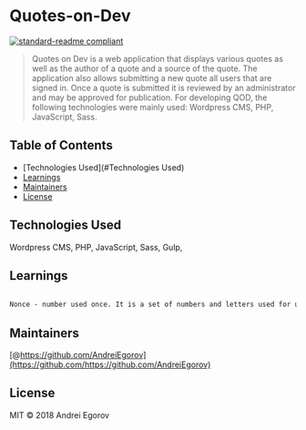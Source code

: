 # Quotes-on-Dev

[![standard-readme compliant](https://img.shields.io/badge/standard--readme-OK-green.svg?style=flat-square)](https://github.com/RichardLitt/standard-readme)

> Quotes on Dev is a web application that displays various quotes as well as the author of a quote and a source of the quote. The application also allows submitting a new quote all users that are signed in. Once a quote is submitted it is reviewed by an administrator and may be approved for publication. For developing QOD, the following technologies were mainly  used: Wordpress CMS, PHP, JavaScript, Sass.

## Table of Contents

- [Technologies Used](#Technologies Used)
- [Learnings](#Learnings)
- [Maintainers](#maintainers)
- [License](#license)

## Technologies Used
Wordpress CMS,
PHP,
JavaScript,
Sass,
Gulp,

## Learnings

```REST API,POST - Post is a method that can be sent to an api. It allows a user to submit information to the server. In case of QoD, the user can submit a quote to the server and the quote will be stored with the status "pending" until approved for publishing or deleted by an administrator

Nonce - number used once. It is a set of numbers and letters used for user verification perposes to ensure that a certain tasks can only be performed by an authorized user.
```


## Maintainers

[@https://github.com/AndreiEgorov](https://github.com/https://github.com/AndreiEgorov)



## License

MIT © 2018 Andrei Egorov
